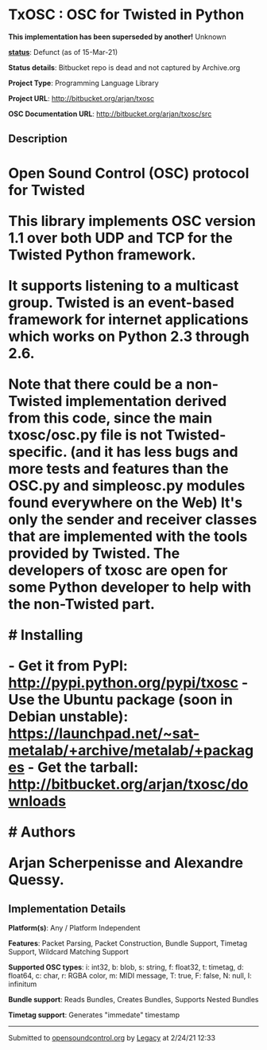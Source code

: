 # TxOSC : OSC for Twisted in Python

**This implementation has been superseded by another!**
Unknown

**[status](../implementation-status.html)**: Defunct (as of 15-Mar-21)

**Status details**: 
Bitbucket repo is dead and not captured by Archive.org

**Project Type**: Programming Language Library

**Project URL**: <http://bitbucket.org/arjan/txosc>

**OSC Documentation URL**: <http://bitbucket.org/arjan/txosc/src>

## Description

# Open Sound Control (OSC) protocol for Twisted <p> This library implements OSC version 1.1 over both UDP and TCP for the Twisted Python framework. <p> It supports listening to a multicast group. Twisted is an event-based framework for internet applications which works on Python 2.3 through 2.6. <p> Note that there could be a non-Twisted implementation derived from this code, since the main txosc/osc.py file is not Twisted-specific. (and it has less bugs and more tests and features than the OSC.py and simpleosc.py modules found everywhere on the Web) It's only the sender and receiver classes that are implemented with the tools provided by Twisted. The developers of txosc are open for some Python developer to help with the non-Twisted part. <p> # Installing <p> - Get it from PyPI: http://pypi.python.org/pypi/txosc - Use the Ubuntu package (soon in Debian unstable): https://launchpad.net/~sat-metalab/+archive/metalab/+packages - Get the tarball: http://bitbucket.org/arjan/txosc/downloads <p> # Authors <p> Arjan Scherpenisse and Alexandre Quessy.

## Implementation Details

**Platform(s)**: Any / Platform Independent

**Features**: Packet Parsing, Packet Construction, Bundle Support, Timetag Support, Wildcard Matching Support

**Supported OSC types**: i: int32, b: blob, s: string, f: float32, t: timetag, d: float64, c: char, r: RGBA color, m: MIDI message, T: true, F: false, N: null, I: infinitum

**Bundle support**: Reads Bundles, Creates Bundles, Supports Nested Bundles

**Timetag support**: Generates "immedate" timestamp

---
Submitted to [opensoundcontrol.org](https://opensoundcontrol.org) by [Legacy](https://web.archive.org) at 2/24/21 12:33
